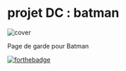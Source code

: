 # projet DC : batman 
![cover](https://hackmd.io/_uploads/rym574876.jpg)

Page de garde pour Batman

[![forthebadge](https://forthebadge.com/images/badges/validated-html5.svg)](https://forthebadge.com)